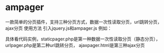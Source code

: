 # ampager
一款简单的分页插件，支持三种分页方式，数据一次性读取分页，url跳转分页，ajax分页
使用方法
引入jquery.js和ampager.js
例如：
<div id="datacontainer"></div>
<div id="pager"></div>
<script type="text/javascript">
    (function() {
        $('#datacontainer').AmPager({
            'pagerName': 'pager',
            'mode': 'static',
            'needNumInput': true,
            'dataCount': 20, //数据总条数（静态分页不需要配置）
            'viewCount': 5, //配置每页显示
            'listCount': 7
        });
    })();
</script>

具体看代码实例，staticpager.php是第一种数据一次性读取分页（静态分页），
urlpager.php是第二种url跳转分页，
ajaxpager.html是第三种ajax分页